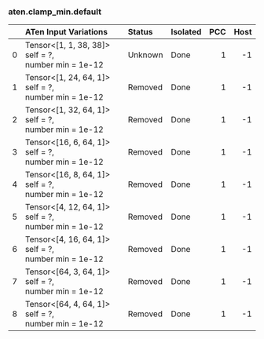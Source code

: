### aten.clamp_min.default
|    | ATen Input Variations                                  | Status   | Isolated   |   PCC |   Host |
|---:|:-------------------------------------------------------|:---------|:-----------|------:|-------:|
|  0 | Tensor<[1, 1, 38, 38]> self = ?,<br>number min = 1e-12 | Unknown  | Done       |     1 |     -1 |
|  1 | Tensor<[1, 24, 64, 1]> self = ?,<br>number min = 1e-12 | Removed  | Done       |     1 |     -1 |
|  2 | Tensor<[1, 32, 64, 1]> self = ?,<br>number min = 1e-12 | Removed  | Done       |     1 |     -1 |
|  3 | Tensor<[16, 6, 64, 1]> self = ?,<br>number min = 1e-12 | Removed  | Done       |     1 |     -1 |
|  4 | Tensor<[16, 8, 64, 1]> self = ?,<br>number min = 1e-12 | Removed  | Done       |     1 |     -1 |
|  5 | Tensor<[4, 12, 64, 1]> self = ?,<br>number min = 1e-12 | Removed  | Done       |     1 |     -1 |
|  6 | Tensor<[4, 16, 64, 1]> self = ?,<br>number min = 1e-12 | Removed  | Done       |     1 |     -1 |
|  7 | Tensor<[64, 3, 64, 1]> self = ?,<br>number min = 1e-12 | Removed  | Done       |     1 |     -1 |
|  8 | Tensor<[64, 4, 64, 1]> self = ?,<br>number min = 1e-12 | Removed  | Done       |     1 |     -1 |

